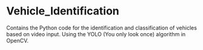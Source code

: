 # Vehicle_Identification
Contains the Python code for the identification and classification of vehicles based on video input. Using the YOLO (You only look once) algorithm in OpenCV.
